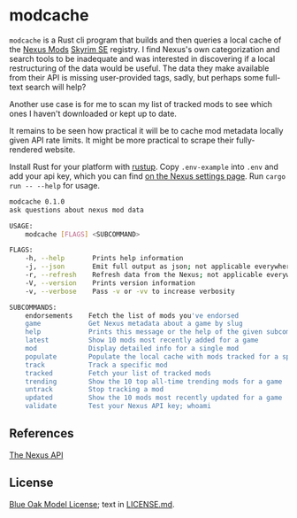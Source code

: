 # modcache

`modcache` is a Rust cli program that builds and then queries a local cache of the [Nexus Mods](https://www.nexusmods.com) [Skyrim SE](https://www.nexusmods.com/skyrimspecialedition) registry. I find Nexus's own categorization and search tools to be inadequate and was interested in discovering if a local restructuring of the data would be useful. The data they make available from their API is missing user-provided tags, sadly, but perhaps some full-text search will help?

Another use case is for me to scan my list of tracked mods to see which ones I haven't downloaded or kept up to date.

It remains to be seen how practical it will be to cache mod metadata locally given API rate limits. It might be more practical to scrape their fully-rendered website.

Install Rust for your platform with [rustup](https://rustup.rs). Copy `.env-example` into `.env` and add your api key, which you can find [on the Nexus settings page](https://www.nexusmods.com/users/myaccount?tab=api). Run `cargo run -- --help` for usage.

```sh
modcache 0.1.0
ask questions about nexus mod data

USAGE:
    modcache [FLAGS] <SUBCOMMAND>

FLAGS:
    -h, --help       Prints help information
    -j, --json       Emit full output as json; not applicable everywhere
    -r, --refresh    Refresh data from the Nexus; not applicable everywhere
    -V, --version    Prints version information
    -v, --verbose    Pass -v or -vv to increase verbosity

SUBCOMMANDS:
    endorsements    Fetch the list of mods you've endorsed
    game            Get Nexus metadata about a game by slug
    help            Prints this message or the help of the given subcommand(s)
    latest          Show 10 mods most recently added for a game
    mod             Display detailed info for a single mod
    populate        Populate the local cache with mods tracked for a specific game
    track           Track a specific mod
    tracked         Fetch your list of tracked mods
    trending        Show the 10 top all-time trending mods for a game
    untrack         Stop tracking a mod
    updated         Show the 10 mods most recently updated for a game
    validate        Test your Nexus API key; whoami
```

## References

[The Nexus API](https://app.swaggerhub.com/apis-docs/NexusMods/nexus-mods_public_api_params_in_form_data/1.0#/)

## License

[Blue Oak Model License](https://blueoakcouncil.org/license/1.0.0); text in [LICENSE.md](./LICENSE.md).
